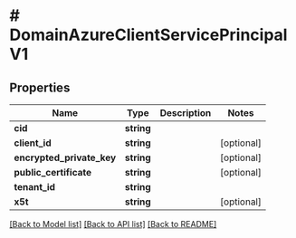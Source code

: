 # # DomainAzureClientServicePrincipalV1

## Properties

Name | Type | Description | Notes
------------ | ------------- | ------------- | -------------
**cid** | **string** |  |
**client_id** | **string** |  | [optional]
**encrypted_private_key** | **string** |  | [optional]
**public_certificate** | **string** |  | [optional]
**tenant_id** | **string** |  |
**x5t** | **string** |  | [optional]

[[Back to Model list]](../../README.md#models) [[Back to API list]](../../README.md#endpoints) [[Back to README]](../../README.md)
